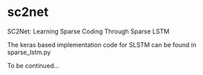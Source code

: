 # sc2net
SC2Net: Learning Sparse Coding Through Sparse LSTM

The keras based implementation code for SLSTM can be found in sparse_lstm.py 

To be continued...

